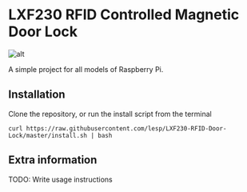 # LXF230 RFID Controlled Magnetic Door Lock

![alt](https://www.linuxformat.com/forums/images/lxf.gif)

A simple project for all models of Raspberry Pi.

## Installation

Clone the repository, or run the install script from the terminal

```
curl https://raw.githubusercontent.com/lesp/LXF230-RFID-Door-Lock/master/install.sh | bash
```

## Extra information

TODO: Write usage instructions





